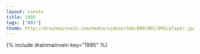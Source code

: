 ```yaml
--- 
layout: sieutv
title: 1995
tags: ["001"]
thumb: http://drainmainvein.com/media/videos/tmb/000/001/995/player.jpg
---
```

{% include drainmainvein key="1995" %} 
